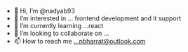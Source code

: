 - 👋 Hi, I’m @nadyab93
- 👀 I’m interested in ... frontend development and it support
- 🌱 I’m currently learning ...react
- 💞️ I’m looking to collaborate on ...
- 📫 How to reach me ...nbharrat@outlook.com

<!---
nadyab93/nadyab93 is a ✨ special ✨ repository because its `README.md` (this file) appears on your GitHub profile.
You can click the Preview link to take a look at your changes.
--->
